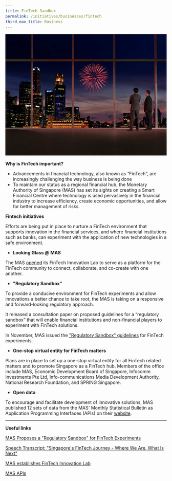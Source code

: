 ```yaml
---
title: FinTech Sandbox
permalink: /initiatives/businesses/fintech
third_nav_title: Business
---
```


![Singapore's central business district](/images/initiatives/Fintech-sandbox.jpg)


**Why is FinTech important?**

-   Advancements in financial technology, also known as “FinTech”, are increasingly challenging the way business is being done
-   To maintain our status as a regional financial hub, the Monetary Authority of Singapore (MAS) has set its sights on creating a Smart Financial Centre where technology is used pervasively in the financial industry to increase efficiency, create economic opportunities, and allow for better management of risks.

**Fintech initiatives**

Efforts are being put in place to nurture a FinTech environment that supports innovation in the financial services, and where financial institutions such as banks, can experiment with the application of new technologies in a safe environment.

-   **Looking Glass @ MAS**

The MAS  [opened](https://www.mas.gov.sg/news/media-releases/2016/mas-establishes-fintech-innovation-lab) its FinTech Innovation Lab to serve as a platform for the FinTech community to connect, collaborate, and co-create with one another.

-   **"Regulatory Sandbox"**

To provide a conducive environment for FinTech experiments and allow innovations a better chance to take root, the MAS is taking on a responsive and forward-looking regulatory approach.

It released a consultation paper on proposed guidelines for a “regulatory sandbox” that will enable financial institutions and non-financial players to experiment with FinTech solutions.

In November, MAS issued the [](https://www.mas.gov.sg/news/media-releases/2016/mas-issues-regulatory-sandbox-guidelines-for-fintech-experiments) ["Regulatory Sandbox" guidelines](https://www.mas.gov.sg/news/media-releases/2016/mas-issues-regulatory-sandbox-guidelines-for-fintech-experiments) for FinTech experiments.

-   **One-stop virtual entity for FinTech matters**

Plans are in place to set up a one-stop virtual entity for all FinTech related matters and to promote Singapore as a FinTech hub. Members of the office include MAS, Economic Development Board of Singapore, Infocomm Investments Pte Ltd, Info-communications Media Development Authority, National Research Foundation, and SPRING Singapore.

-   **Open data**

To encourage and facilitate development of innovative solutions, MAS published 12 sets of data from the MAS' Monthly Statistical Bulletin as Application Programming Interfaces (APIs) on their  [website](http://www.mas.gov.sg/Statistics/APIs.aspx).

----------

  

**Useful links**

[MAS Proposes a "Regulatory Sandbox" for FinTech Experiments](https://www.mas.gov.sg/news/media-releases/2016/mas-proposes-a-regulatory-sandbox-for-fintech-experiments)

[Speech Transcript: "Singapore's  FinTech Journey - Where We Are, What Is Next"](https://www.mas.gov.sg/news/speeches/2016/singapore-fintech-journey)  

[MAS establishes FinTech Innovation Lab](https://www.mas.gov.sg/news/media-releases/2016/mas-establishes-fintech-innovation-lab)

[MAS APIs](https://secure.mas.gov.sg/api/Search.aspx)